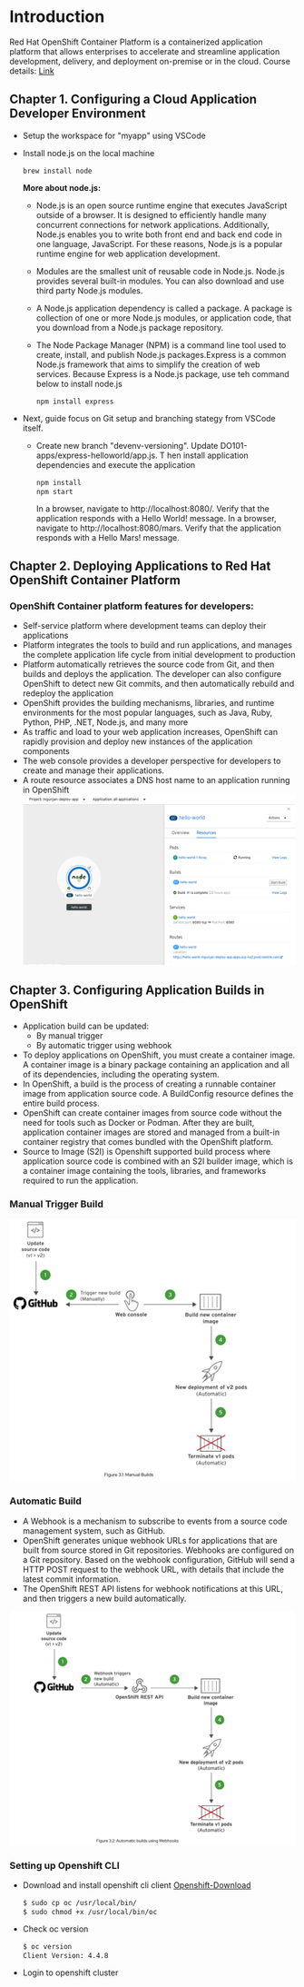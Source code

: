 # Introduction

Red Hat OpenShift Container Platform is a containerized application platform that allows enterprises to accelerate and streamline application development, delivery, and deployment on-premise or in the cloud.
Course details: [Link](https://rol.redhat.com/rol/app/courses/do101-4.2/pages/pr01s02)

## Chapter 1. Configuring a Cloud Application Developer Environment

* Setup the workspace for "myapp" using VSCode
* Install node.js on the local machine

  ```
  brew install node
  ```

  **More about node.js:**
  * Node.js is an open source runtime engine that executes JavaScript outside of a browser. It is designed to efficiently handle many concurrent connections for network applications. Additionally, Node.js enables you to write both front end and back end code in one language, JavaScript. For these reasons, Node.js is a popular runtime engine for web application development.
  * Modules are the smallest unit of reusable code in Node.js. Node.js provides several built-in modules. You can also download and use third party Node.js modules.
  * A Node.js application dependency is called a package. A package is collection of one or more Node.js modules, or application code, that you download from a Node.js package repository.
  * The Node Package Manager (NPM) is a command line tool used to create, install, and publish Node.js packages.Express is a common Node.js framework that aims to simplify the creation of web services. Because Express is a Node.js package, use teh command below to install node.js
 
    ```
    npm install express
    ```
* Next, guide focus on Git setup and branching stategy from VSCode itself. 
  * Create new branch "devenv-versioning". Update DO101-apps/express-helloworld/app.js. T hen install application dependencies and execute the application
    ```
    npm install
    npm start
    ```
    In a browser, navigate to http://localhost:8080/. Verify that the application responds with a Hello World! message.
    In a browser, navigate to http://localhost:8080/mars. Verify that the application responds with a Hello Mars! message.

## Chapter 2. Deploying Applications to Red Hat OpenShift Container Platform

### OpenShift Container platform features for developers:

* Self-service platform where development teams can deploy their applications
* Platform integrates the tools to build and run applications, and manages the complete application life cycle from initial development to production
* Platform automatically retrieves the source code from Git, and then builds and deploys the application. The developer can also configure OpenShift to detect new Git commits, and then automatically rebuild and redeploy the application
* OpenShift provides the building mechanisms, libraries, and runtime environments for the most popular languages, such as Java, Ruby, Python, PHP, .NET, Node.js, and many more
* As traffic and load to your web application increases, OpenShift can rapidly provision and deploy new instances of the application components
* The web console provides a developer perspective for developers to create and manage their applications.
* A route resource associates a DNS host name to an application running in OpenShift
![OpenShiftRouteResource](./images/oc1.png)

## Chapter 3. Configuring Application Builds in OpenShift

* Application build can be updated:
  * By manual trigger
  * By automatic trigger using webhook
* To deploy applications on OpenShift, you must create a container image. A container image is a binary package containing an application and all of its dependencies, including the operating system.
* In OpenShift, a build is the process of creating a runnable container image from application source code. A BuildConfig resource defines the entire build process.
* OpenShift can create container images from source code without the need for tools such as Docker or Podman. After they are built, application container images are stored and managed from a built-in container registry that comes bundled with the OpenShift platform.
* Source to Image (S2I) is Openshift supported build process where application source code is combined with an S2I builder image, which is a container image containing the tools, libraries, and frameworks required to run the application.

### Manual Trigger Build

![ManualBuild](./images/oc2.png)

### Automatic Build

* A Webhook is a mechanism to subscribe to events from a source code management system, such as GitHub.
* OpenShift generates unique webhook URLs for applications that are built from source stored in Git repositories. Webhooks are configured on a Git repository. Based on the webhook configuration, GitHub will send a HTTP POST request to the webhook URL, with details that include the latest commit information.
* The OpenShift REST API listens for webhook notifications at this URL, and then triggers a new build automatically. 

![AutomaticBuild](./images/oc3.png)


### Setting up Openshift CLI 

* Download and install openshift cli client
  [Openshift-Download](https://mirror.openshift.com/pub/openshift-v4/clients/ocp/latest/)
  ```
  $ sudo cp oc /usr/local/bin/
  $ sudo chmod +x /usr/local/bin/oc
  ```

* Check oc version

  ```
  $ oc version
  Client Version: 4.4.8
  ```

* Login to openshift cluster 
